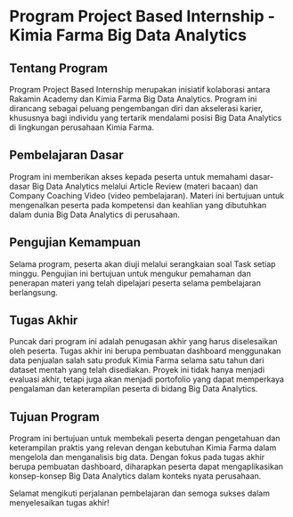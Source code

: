 # Program Project Based Internship - Kimia Farma Big Data Analytics

## Tentang Program

Program Project Based Internship merupakan inisiatif kolaborasi antara Rakamin Academy dan Kimia Farma Big Data Analytics. Program ini dirancang sebagai peluang pengembangan diri dan akselerasi karier, khususnya bagi individu yang tertarik mendalami posisi Big Data Analytics di lingkungan perusahaan Kimia Farma.

## Pembelajaran Dasar
Program ini memberikan akses kepada peserta untuk memahami dasar-dasar Big Data Analytics melalui Article Review (materi bacaan) dan Company Coaching Video (video pembelajaran). Materi ini bertujuan untuk mengenalkan peserta pada kompetensi dan keahlian yang dibutuhkan dalam dunia Big Data Analytics di perusahaan.

## Pengujian Kemampuan
Selama program, peserta akan diuji melalui serangkaian soal Task setiap minggu. Pengujian ini bertujuan untuk mengukur pemahaman dan penerapan materi yang telah dipelajari peserta selama pembelajaran berlangsung.

## Tugas Akhir
Puncak dari program ini adalah penugasan akhir yang harus diselesaikan oleh peserta. Tugas akhir ini berupa pembuatan dashboard menggunakan data penjualan salah satu produk Kimia Farma selama satu tahun dari dataset mentah yang telah disediakan. Proyek ini tidak hanya menjadi evaluasi akhir, tetapi juga akan menjadi portofolio yang dapat memperkaya pengalaman dan keterampilan peserta di bidang Big Data Analytics.

## Tujuan Program
Program ini bertujuan untuk membekali peserta dengan pengetahuan dan keterampilan praktis yang relevan dengan kebutuhan Kimia Farma dalam mengelola dan menganalisis big data. Dengan fokus pada tugas akhir berupa pembuatan dashboard, diharapkan peserta dapat mengaplikasikan konsep-konsep Big Data Analytics dalam konteks nyata perusahaan.

Selamat mengikuti perjalanan pembelajaran dan semoga sukses dalam menyelesaikan tugas akhir!
